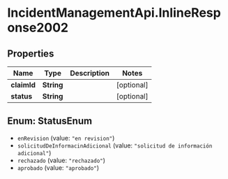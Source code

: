 # IncidentManagementApi.InlineResponse2002

## Properties
Name | Type | Description | Notes
------------ | ------------- | ------------- | -------------
**claimId** | **String** |  | [optional] 
**status** | **String** |  | [optional] 

<a name="StatusEnum"></a>
## Enum: StatusEnum

* `enRevision` (value: `"en revision"`)
* `solicitudDeInformacinAdicional` (value: `"solicitud de información adicional"`)
* `rechazado` (value: `"rechazado"`)
* `aprobado` (value: `"aprobado"`)

